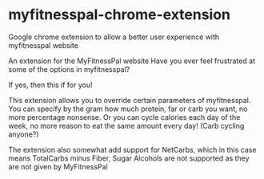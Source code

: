 # myfitnesspal-chrome-extension
Google chrome extension to allow a better user experience with myfitnesspal website

An extension for the MyFitnessPal website
Have you ever feel frustrated at some of the options in myfitnesspal?

If yes, then this if for you!

This extension allows you to override certain parameters of myfitnesspal.
You can specify by the gram how much protein, far or carb you want, no more percentage nonsense.
Or you can cycle calories each day of the week, no more reason to eat the same amount every day!
(Carb cycling anyone?)

The extension also somewhat add support for NetCarbs, which in this case means TotalCarbs minus Fiber, Sugar Alcohols are not supported as they are not given by MyFitnessPal

